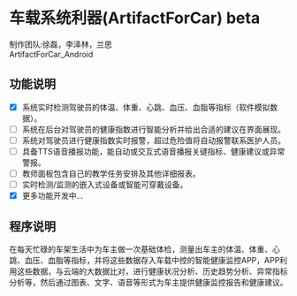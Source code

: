 # 车载系统利器(ArtifactForCar) beta

制作团队:徐磊，李泽林，兰思<br>
ArtifactForCar_Android


## 功能说明
- [x] 系统实时检测驾驶员的体温、体重、心跳、血压、血脂等指标（软件模拟数据）。
- [ ] 系统在后台对驾驶员的健康指数进行智能分析并给出合适的建议在界面展现。
- [ ] 系统对驾驶员进行健康指数实时报警，超过危险值将自动报警联系医护人员。
- [ ] 具备TTS语音播报功能，能自动或交互式语音播报关键指标、健康建议或异常警报。
- [ ] 教师面板包含自己的教学任务安排及其他详细报表。
- [ ] 实时检测/监测的嵌入式设备或智能可穿戴设备。
- [x] 更多功能开发中...

## 程序说明
在每天忙碌的车架生活中为车主做一次基础体检，测量出车主的体温、体重、心跳、血压、血脂等指标，并将这些数据存入车载中控的智能健康监控APP，APP利用这些数据，与云端的大数据比对，进行健康状况分析、历史趋势分析、异常指标分析等，然后通过图表、文字、语音等形式为车主提供健康监控报告和健康建议。
<br><br><br><br><br>
